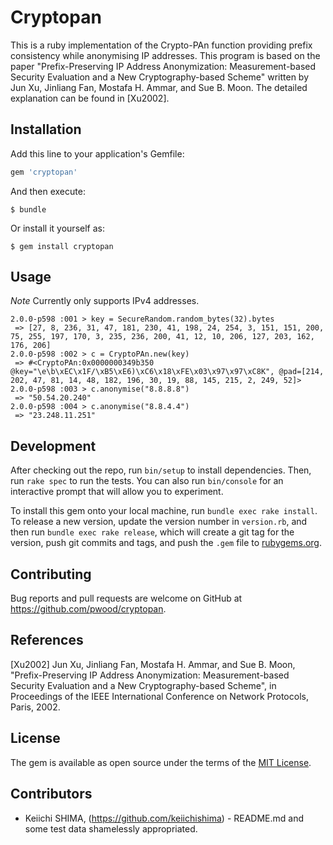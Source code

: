 # Cryptopan

This is a ruby implementation of the Crypto-PAn function providing prefix
consistency while anonymising IP addresses. This program is based on the paper
"Prefix-Preserving IP Address Anonymization: Measurement-based
Security Evaluation and a New Cryptography-based Scheme" written by
Jun Xu, Jinliang Fan, Mostafa H. Ammar, and Sue B. Moon.  The detailed
explanation can be found in [Xu2002].

## Installation

Add this line to your application's Gemfile:

```ruby
gem 'cryptopan'
```

And then execute:

    $ bundle

Or install it yourself as:

    $ gem install cryptopan

## Usage

*Note* Currently only supports IPv4 addresses.

```
2.0.0-p598 :001 > key = SecureRandom.random_bytes(32).bytes
 => [27, 8, 236, 31, 47, 181, 230, 41, 198, 24, 254, 3, 151, 151, 200, 75, 255, 197, 170, 3, 235, 236, 200, 41, 12, 10, 206, 127, 203, 162, 176, 206]
2.0.0-p598 :002 > c = CryptoPAn.new(key)
 => #<CryptoPAn:0x0000000349b350 @key="\e\b\xEC\x1F/\xB5\xE6)\xC6\x18\xFE\x03\x97\x97\xC8K", @pad=[214, 202, 47, 81, 14, 48, 182, 196, 30, 19, 88, 145, 215, 2, 249, 52]>
2.0.0-p598 :003 > c.anonymise("8.8.8.8")
 => "50.54.20.240"
2.0.0-p598 :004 > c.anonymise("8.8.4.4")
 => "23.248.11.251"
```

## Development

After checking out the repo, run `bin/setup` to install dependencies. Then, run `rake spec` to run the tests. You can also run `bin/console` for an interactive prompt that will allow you to experiment.

To install this gem onto your local machine, run `bundle exec rake install`. To release a new version, update the version number in `version.rb`, and then run `bundle exec rake release`, which will create a git tag for the version, push git commits and tags, and push the `.gem` file to [rubygems.org](https://rubygems.org).

## Contributing

Bug reports and pull requests are welcome on GitHub at https://github.com/pwood/cryptopan.


## References

[Xu2002] Jun Xu, Jinliang Fan, Mostafa H. Ammar, and Sue B. Moon,
"Prefix-Preserving IP Address Anonymization: Measurement-based
Security Evaluation and a New Cryptography-based Scheme", in
Proceedings of the IEEE International Conference on Network Protocols,
Paris, 2002.

## License

The gem is available as open source under the terms of the [MIT License](http://opensource.org/licenses/MIT).

## Contributors

- Keiichi SHIMA, (https://github.com/keiichishima) - README.md and some test data shamelessly appropriated.
